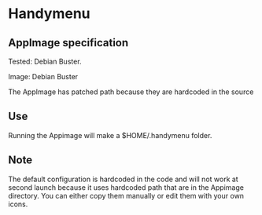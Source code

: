 # Handymenu

## AppImage specification

Tested: Debian Buster.

Image: Debian Buster

The AppImage has patched path because they are hardcoded in the source

## Use

Running the Appimage will make a $HOME/.handymenu folder.

##  Note

The default configuration is hardcoded in the code and will not work at second launch because it uses hardcoded path that are in the Appimage directory.
You can either copy them manually or edit them with your own icons.
